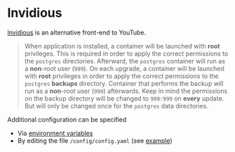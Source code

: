 # Invidious

[Invidious](https://invidious.io/) is an alternative front-end to YouTube.

> When application is installed, a container will be launched with **root** privileges.
> This is required in order to apply the correct permissions to the `postgres` directories.
> Afterward, the `postgres` container will run as a **non**-root user (`999`).
> On each upgrade, a container will be launched with **root** privileges in order to apply the correct
> permissions to the `postgres` **backups** directory. Container that performs the backup will run as a **non**-root user (`999`) afterwards.
> Keep in mind the permissions on the backup directory will be changed to `999:999` on **every** update.
> But will only be changed once for the `postgres` data directories.

Additional configuration can be specified

- Via [environment variables](https://github.com/iv-org/invidious/pull/1702)
- By editing the file `/config/config.yaml` (see [example](https://github.com/iv-org/invidious/blob/master/config/config.example.yml))
